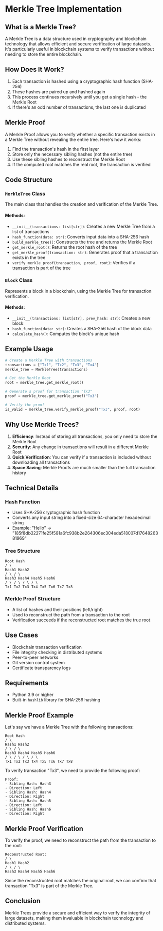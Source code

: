 # Merkle Tree Implementation

## What is a Merkle Tree?
A Merkle Tree is a data structure used in cryptography and blockchain technology that allows efficient and secure verification of large datasets. It's particularly useful in blockchain systems to verify transactions without needing to store the entire blockchain.

## How Does It Work?
1. Each transaction is hashed using a cryptographic hash function (SHA-256)
2. These hashes are paired up and hashed again
3. This process continues recursively until you get a single hash - the Merkle Root
4. If there's an odd number of transactions, the last one is duplicated

## Merkle Proof
A Merkle Proof allows you to verify whether a specific transaction exists in a Merkle Tree without revealing the entire tree. Here's how it works:

1. Find the transaction's hash in the first layer
2. Store only the necessary sibling hashes (not the entire tree)
3. Use these sibling hashes to reconstruct the Merkle Root
4. If the computed root matches the real root, the transaction is verified

## Code Structure

### `MerkleTree` Class
The main class that handles the creation and verification of the Merkle Tree.

#### Methods:
- `__init__(transactions: list[str])`: Creates a new Merkle Tree from a list of transactions
- `hash_function(data: str)`: Converts input data into a SHA-256 hash
- `build_merkle_tree()`: Constructs the tree and returns the Merkle Root
- `get_merkle_root()`: Returns the root hash of the tree
- `get_merkle_proof(transaction: str)`: Generates proof that a transaction exists in the tree
- `verify_merkle_proof(transaction, proof, root)`: Verifies if a transaction is part of the tree

### `Block` Class
Represents a block in a blockchain, using the Merkle Tree for transaction verification.

#### Methods:
- `__init__(transactions: list[str], prev_hash: str)`: Creates a new block
- `hash_function(data: str)`: Creates a SHA-256 hash of the block data
- `calculate_hash()`: Computes the block's unique hash

## Example Usage

```python
# Create a Merkle Tree with transactions
transactions = ["Tx1", "Tx2", "Tx3", "Tx4"]
merkle_tree = MerkleTree(transactions)

# Get the Merkle Root
root = merkle_tree.get_merkle_root()

# Generate a proof for transaction "Tx3"
proof = merkle_tree.get_merkle_proof("Tx3")

# Verify the proof
is_valid = merkle_tree.verify_merkle_proof("Tx3", proof, root)
```


## Why Use Merkle Trees?

1. **Efficiency**: Instead of storing all transactions, you only need to store the Merkle Root
2. **Security**: Any change in transactions will result in a different Merkle Root
3. **Quick Verification**: You can verify if a transaction is included without downloading all transactions
4. **Space Saving**: Merkle Proofs are much smaller than the full transaction history

## Technical Details

### Hash Function
- Uses SHA-256 cryptographic hash function
- Converts any input string into a fixed-size 64-character hexadecimal string
- Example: "Hello" → "185f8db32271fe25f561a6fc938b2e264306ec304eda518007d1764826381969"

### Tree Structure

```
Root Hash
/ \
Hash1 Hash2
/ \ / \
Hash3 Hash4 Hash5 Hash6
/ \ / \ / \ / \
Tx1 Tx2 Tx3 Tx4 Tx5 Tx6 Tx7 Tx8
```

### Merkle Proof Structure
- A list of hashes and their positions (left/right)
- Used to reconstruct the path from a transaction to the root
- Verification succeeds if the reconstructed root matches the true root

## Use Cases
- Blockchain transaction verification
- File integrity checking in distributed systems
- Peer-to-peer networks
- Git version control system
- Certificate transparency logs

## Requirements
- Python 3.9 or higher
- Built-in `hashlib` library for SHA-256 hashing


## Merkle Proof Example

Let's say we have a Merkle Tree with the following transactions:

```
Root Hash
/ \
Hash1 Hash2
/ \ / \
Hash3 Hash4 Hash5 Hash6
/ \ / \ / \ / \
Tx1 Tx2 Tx3 Tx4 Tx5 Tx6 Tx7 Tx8
```

To verify transaction "Tx3", we need to provide the following proof:

```
Proof:
- Sibling Hash: Hash3
- Direction: Left
- Sibling Hash: Hash4
- Direction: Right
- Sibling Hash: Hash5
- Direction: Left
- Sibling Hash: Hash6
- Direction: Right
```

## Merkle Proof Verification

To verify the proof, we need to reconstruct the path from the transaction to the root:

```
Reconstructed Root:
/ \
Hash1 Hash2
/ \ / \
Hash3 Hash4 Hash5 Hash6
```

Since the reconstructed root matches the original root, we can confirm that transaction "Tx3" is part of the Merkle Tree.

## Conclusion

Merkle Trees provide a secure and efficient way to verify the integrity of large datasets, making them invaluable in blockchain technology and distributed systems.
